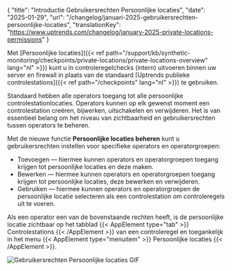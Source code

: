 {
  "title": "Introductie Gebruikersrechten Persoonlijke locaties",
  "date": "2025-01-29",
  "url": "/changelog/januari-2025-gebruikersrechten-persoonlijke-locaties",
  "translationKey": "https://www.uptrends.com/changelog/january-2025-private-locations-permissions"
}

Met [Persoonlijke locaties]({{< ref path="/support/kb/synthetic-monitoring/checkpoints/private-locations/private-locations-overview" lang="nl" >}}) kunt u in controleregelchecks (intern) uitvoeren binnen uw server en firewall in plaats van de standaard [Uptrends publieke controlestations]({{< ref path="/checkpoints" lang="nl" >}}) te gebruiken.

Standaard hebben alle operators toegang tot alle persoonlijke controlestationlocaties. Operators kunnen op elk gewenst moment een controlestation creëren, bijwerken, uitschakelen en verwijderen. Het is van essentieel belang om het niveau van zichtbaarheid en gebruikersrechten tussen operators te beheren.

Met de nieuwe functie **Persoonlijke locaties beheren** kunt u gebruikersrechten instellen voor specifieke operators en operatorgroepen:

- Toevoegen — hiermee kunnen operators en operatorgroepen toegang krijgen tot persoonlijke locaties en deze maken.
- Bewerken — hiermee kunnen operators en operatorgroepen toegang krijgen tot persoonlijke locaties, deze bewerken en verwijderen.
- Gebruiken — hiermee kunnen operators en operatorgroepen de persoonlijke locatie selecteren als een controlestation om controleregels uit te voeren.

Als een operator een van de bovenstaande rechten heeft, is de persoonlijke locatie zichtbaar op het tabblad {{< AppElement type="tab" >}} Controlestations {{< /AppElement >}} van een controleregel en toegankelijk in het menu {{< AppElement type="menuitem" >}} Persoonlijke locaties {{< /AppElement >}}.

![Gebruikersrechten Persoonlijke locaties GIF](/img/content/gif-private-locations-permissions.gif)